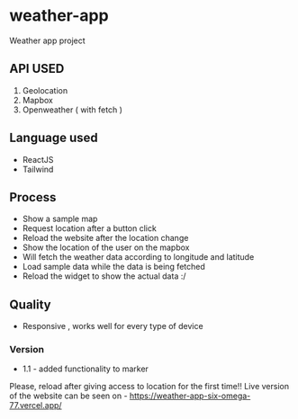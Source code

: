 # weather-app
Weather app project 
## API USED
1. Geolocation
2. Mapbox
3. Openweather ( with fetch ) 

## Language used
- ReactJS
- Tailwind 

## Process
- Show a sample map 
- Request location after a button click 
- Reload the website after the location change
- Show the location of the user on the mapbox
- Will fetch the weather data according to longitude and latitude
- Load sample data while the data is being fetched 
- Reload the widget to show the actual data :/

## Quality
- Responsive , works well for every type of device 

### Version
- 1.1 - added functionality to marker

Please, reload after giving access to location for the first time!!
Live version of the website can be seen on - https://weather-app-six-omega-77.vercel.app/
